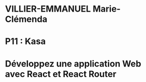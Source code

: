 # VILLIER-EMMANUEL Marie-Clémenda

# P11 : Kasa

# Développez une application Web avec React et React Router
